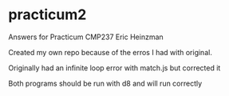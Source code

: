 # practicum2
Answers for Practicum CMP237 Eric Heinzman

Created my own repo because of the erros I had with original. 

Originally had an infinite loop error with match.js but corrected it 

Both programs should be run with d8 and will run correctly
